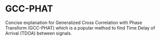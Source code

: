 # GCC-PHAT
Concise explanation for Generalized Cross Correlation with Phase Transform (GCC-PHAT) which is a popular method to find Time Delay of Arrival (TDOA) between signals. 
